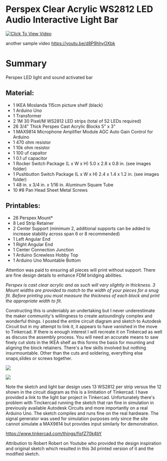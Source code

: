 # Perspex Clear Acrylic WS2812 LED Audio Interactive Light Bar

[![Click To View Video](https://i.imgur.com/hv7E1IH.jpg)](https://youtu.be/7bf3BYers34 "Click to View Video")

another sample video
https://youtu.be/d8P9hhyOXbk

# **Summary**

Perspex LED light and sound activated bar

## Material:

- 1 IKEA Moslanda 115cm picture shelf (black)
- 1 Arduino Uno
- 1 Transformer
- 2 1M 30 Pixel/M WS2812 LED strips (total of 52 LEDs required)
- 26 3/4" Thick Perspex Cast Acrylic Blocks 5" x 3"
- 1 MAX9814 Microphone Amplifier Module AGC Auto Gain Control for Arduino
- 1 470 ohm resistor
- 1 10k ohm resistor
- 1 100 uf capaitor
- 1 0.1 uf capacitor
- 1 Rocker Switch Package (L x W x H) 5.0 x 2.8 x 0.8 in. (see images folder)
- 1 Pushbutton Switch Package (L x W x H) 2.4 x 1.4 x 1.2 in. (see images folder)
- 1 48 in. x 3/4 in. x 1/16 in. Aluminum Square Tube
- 10 #8 Pan Head Sheet Metal Screws

## Printables:

- 26 Perspex Mount*
- 8 Led Strip Retainer
- 2 Center Support (minimum 2, additional supports can be added to increase stability across span 6 or 8 recommended)
- 1 Left Angular End
- 1 Right Angular End
- 1 Center Connection Junction
- 1 Arduino Screwless Hobby Top
- 1 Arduino Uno Mountable Bottom

Attention was paid to ensuring all pieces will print without support. There are fine design details to enhance FDM bridging abilities.

*Perspex is cast clear acrylic and as such will vary slightly in thickness. 3 Mount widths are provided to match to the width of your pieces for a snug fit. Before printing you must measure the thickness of each block and print the appropriate width to fit.*

Constructing this is undeniably an undertaking but I never underestimate the maker community's willingness to create astoundingly complex and wonderful things. I posted the entire circuit diagram and sketch to Autodesk Circuit but in my attempt to link it, it appears to have vanished in the move to Tinkercad. If there is enough interest I will recreate it on Tinkercad as well as discuss the assembly process. You will need an accurate means to saw finely cut slots in the IKEA shelf as this forms the basis for mounting and aligning the block retainers. There's a few skills involved but nothing insurmountable. Other than the cuts and soldering, everything else snaps,slides or screws together.

![](https://i.imgur.com/TQzWDdj.jpg)

![](https://i.imgur.com/fNBtBei.png)

Note the sketch and light bar design uses 13 WS2812 per strip versus the 12 shown in the circuit diagram as this is a limitation of Tinkercad. I have provided a link to the light bar project in Tinkercad. Unfortunately there's problem with Tinckercad running the sketch that ran fine in simulation in previously available Autodesk Circuits and more importantly on a real Arduino Uno. The sketch compiles and runs fine on the real hardware. The signal generator was used for simulation purposes only since the site cannot simulate a MAX9814 but provides input similarly for demonstration.

https://www.tinkercad.com/things/fjsfZ70k4bY

Attribution to Robert Robert on Youtube who provided the design inspiration and original sketch which resulted in this 3d printed version of it and the modified sketch.
